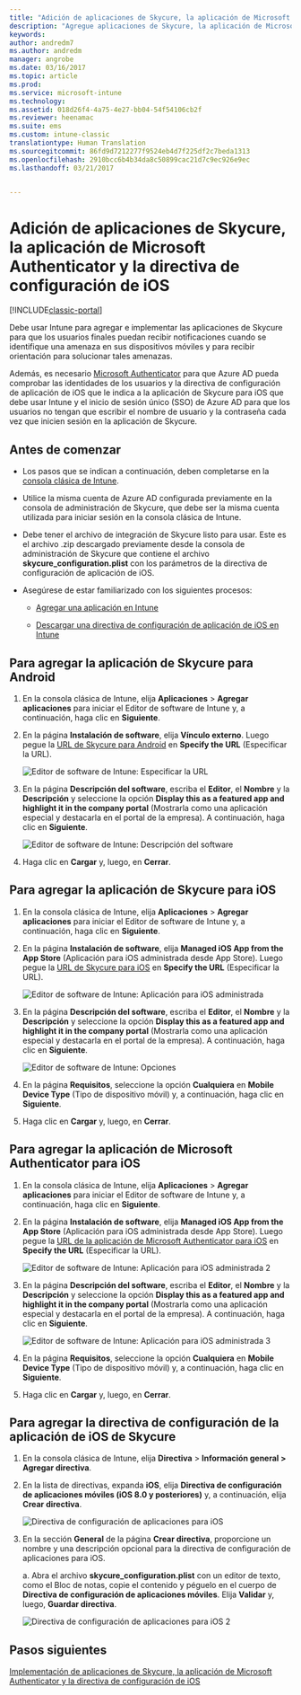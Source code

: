 ```yaml
---
title: "Adición de aplicaciones de Skycure, la aplicación de Microsoft Authenticator y la directiva de configuración de iOS | Microsoft Docs"
description: "Agregue aplicaciones de Skycure, la aplicación de Microsoft Authenticator y la directiva de configuración de iOS en la consola clásica de Intune."
keywords: 
author: andredm7
ms.author: andredm
manager: angrobe
ms.date: 03/16/2017
ms.topic: article
ms.prod: 
ms.service: microsoft-intune
ms.technology: 
ms.assetid: 018d26f4-4a75-4e27-bb04-54f54106cb2f
ms.reviewer: heenamac
ms.suite: ems
ms.custom: intune-classic
translationtype: Human Translation
ms.sourcegitcommit: 86fd9d7212277f9524eb4d7f225df2c7beda1313
ms.openlocfilehash: 2910bcc6b4b34da8c50899cac21d7c9ec926e9ec
ms.lasthandoff: 03/21/2017


---
```


# <a name="add-skycure-apps-microsoft-authenticator-app-and-ios-configuration-policy"></a>Adición de aplicaciones de Skycure, la aplicación de Microsoft Authenticator y la directiva de configuración de iOS

[!INCLUDE[classic-portal](../includes/classic-portal.md)]

Debe usar Intune para agregar e implementar las aplicaciones de Skycure para que los usuarios finales puedan recibir notificaciones cuando se identifique una amenaza en sus dispositivos móviles y para recibir orientación para solucionar tales amenazas.

Además, es necesario [Microsoft Authenticator](https://docs.microsoft.com/azure/multi-factor-authentication/end-user/microsoft-authenticator-app-how-to) para que Azure AD pueda comprobar las identidades de los usuarios y la directiva de configuración de aplicación de iOS que le indica a la aplicación de Skycure para iOS que debe usar Intune y el inicio de sesión único (SSO) de Azure AD para que los usuarios no tengan que escribir el nombre de usuario y la contraseña cada vez que inicien sesión en la aplicación de Skycure.

## <a name="before-you-begin"></a>Antes de comenzar

-   Los pasos que se indican a continuación, deben completarse en la [consola clásica de Intune](https://manage.microsoft.com/).

-   Utilice la misma cuenta de Azure AD configurada previamente en la consola de administración de Skycure, que debe ser la misma cuenta utilizada para iniciar sesión en la consola clásica de Intune.

-   Debe tener el archivo de integración de Skycure listo para usar. Este es el archivo .zip descargado previamente desde la consola de administración de Skycure que contiene el archivo **skycure\_configuration.plist** con los parámetros de la directiva de configuración de aplicación de iOS.

-   Asegúrese de estar familiarizado con los siguientes procesos:

    -   [Agregar una aplicación en Intune](https://docs.microsoft.com/intune/deploy-use/add-apps)

    -   [Descargar una directiva de configuración de aplicación de iOS en Intune](https://docs.microsoft.com/intune/deploy-use/configure-ios-apps-with-mobile-app-configuration-policies-in-microsoft-intune)

## <a name="to-add-the-skycure-app-for-android"></a>Para agregar la aplicación de Skycure para Android

1.  En la consola clásica de Intune, elija **Aplicaciones** &gt; **Agregar aplicaciones** para iniciar el Editor de software de Intune y, a continuación, haga clic en **Siguiente**.

2.  En la página **Instalación de software**, elija **Vínculo externo**. Luego pegue la [URL de Skycure para Android](https://play.google.com/store/apps/details?id=com.skycure.skycure) en **Specify the URL** (Especificar la URL).

    ![Editor de software de Intune: Especificar la URL](../media/mtp/skycure-add-apps-1.png)

3.  En la página **Descripción del software**, escriba el **Editor**, el **Nombre** y la **Descripción** y seleccione la opción **Display this as a featured app and highlight it in the company portal** (Mostrarla como una aplicación especial y destacarla en el portal de la empresa). A continuación, haga clic en **Siguiente**.

    ![Editor de software de Intune: Descripción del software](../media/mtp/skycure-add-apps-2.png)

4.  Haga clic en **Cargar** y, luego, en **Cerrar**.

## <a name="to-add-the-skycure-app-for-ios"></a>Para agregar la aplicación de Skycure para iOS

1.  En la consola clásica de Intune, elija **Aplicaciones** &gt; **Agregar aplicaciones** para iniciar el Editor de software de Intune y, a continuación, haga clic en **Siguiente**.

2.  En la página **Instalación de software**, elija **Managed iOS App from the App Store** (Aplicación para iOS administrada desde App Store). Luego pegue la [URL de Skycure para iOS](https://itunes.apple.com/us/app/skycure/id695620821?mt=8) en **Specify the URL** (Especificar la URL).

    ![Editor de software de Intune: Aplicación para iOS administrada](../media/mtp/skycure-add-apps-3.png)

3.  En la página **Descripción del software**, escriba el **Editor**, el **Nombre** y la **Descripción** y seleccione la opción **Display this as a featured app and highlight it in the company portal** (Mostrarla como una aplicación especial y destacarla en el portal de la empresa). A continuación, haga clic en **Siguiente**.

    ![Editor de software de Intune: Opciones](../media/mtp/skycure-add-apps-4.png)

4.  En la página **Requisitos**, seleccione la opción **Cualquiera** en **Mobile Device Type** (Tipo de dispositivo móvil) y, a continuación, haga clic en **Siguiente**.

5.  Haga clic en **Cargar** y, luego, en **Cerrar**.

## <a name="to-add-the-microsoft-authenticator-app-for-ios"></a>Para agregar la aplicación de Microsoft Authenticator para iOS

1.  En la consola clásica de Intune, elija **Aplicaciones** &gt; **Agregar aplicaciones** para iniciar el Editor de software de Intune y, a continuación, haga clic en **Siguiente**.

2.  En la página **Instalación de software**, elija **Managed iOS App from the App Store** (Aplicación para iOS administrada desde App Store). Luego pegue la [URL de la aplicación de Microsoft Authenticator para iOS](https://itunes.apple.com/us/app/microsoft-authenticator/id983156458?mt=8) en **Specify the URL** (Especificar la URL).

    ![Editor de software de Intune: Aplicación para iOS administrada 2](../media/mtp/skycure-add-apps-5.png)

3.  En la página **Descripción del software**, escriba el **Editor**, el **Nombre** y la **Descripción** y seleccione la opción **Display this as a featured app and highlight it in the company portal** (Mostrarla como una aplicación especial y destacarla en el portal de la empresa). A continuación, haga clic en **Siguiente**.

    ![Editor de software de Intune: Aplicación para iOS administrada 3](../media/mtp/skycure-add-apps-6.png)

4.  En la página **Requisitos**, seleccione la opción **Cualquiera** en **Mobile Device Type** (Tipo de dispositivo móvil) y, a continuación, haga clic en **Siguiente**.

5.  Haga clic en **Cargar** y, luego, en **Cerrar**.

## <a name="to-add-the-skycure-ios-app-configuration-policy"></a>Para agregar la directiva de configuración de la aplicación de iOS de Skycure

1.  En la consola clásica de Intune, elija **Directiva** &gt; **Información general &gt; Agregar directiva**.

2.  En la lista de directivas, expanda **iOS**, elija **Directiva de configuración de aplicaciones móviles (iOS 8.0 y posteriores)** y, a continuación, elija **Crear directiva**.

    ![Directiva de configuración de aplicaciones para iOS](../media/mtp/skycure-add-apps-7.png)

3.  En la sección **General** de la página **Crear directiva**, proporcione un nombre y una descripción opcional para la directiva de configuración de aplicaciones para iOS.

    a.  Abra el archivo **skycure\_configuration.plist** con un editor de texto, como el Bloc de notas, copie el contenido y péguelo en el cuerpo de **Directiva de configuración de aplicaciones móviles**. Elija **Validar** y, luego, **Guardar directiva**.

       ![Directiva de configuración de aplicaciones para iOS 2](../media/mtp/skycure-add-apps-8.png)

## <a name="next-steps"></a>Pasos siguientes

[Implementación de aplicaciones de Skycure, la aplicación de Microsoft Authenticator y la directiva de configuración de iOS](https://docs.microsoft.com/intune/deploy-use/deploy-skycure-apps-microsoft-authenticator-app-and-ios-app-configuration-policy)

